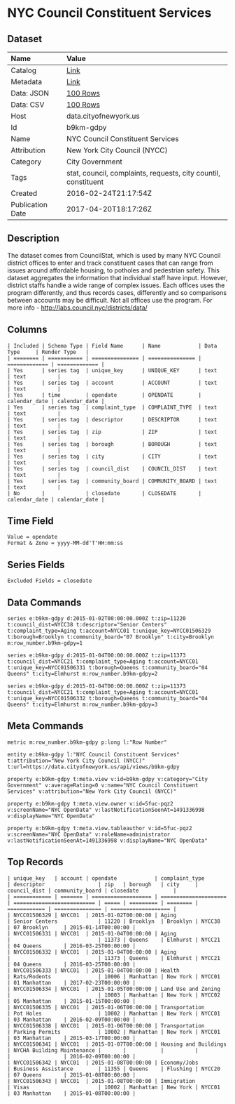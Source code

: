 # NYC Council Constituent Services

## Dataset

| Name | Value |
| :--- | :---- |
| Catalog | [Link](https://catalog.data.gov/dataset/nyc-council-constituent-services) |
| Metadata | [Link](https://data.cityofnewyork.us/api/views/b9km-gdpy) |
| Data: JSON | [100 Rows](https://data.cityofnewyork.us/api/views/b9km-gdpy/rows.json?max_rows=100) |
| Data: CSV | [100 Rows](https://data.cityofnewyork.us/api/views/b9km-gdpy/rows.csv?max_rows=100) |
| Host | data.cityofnewyork.us |
| Id | b9km-gdpy |
| Name | NYC Council Constituent Services |
| Attribution | New York City Council (NYCC) |
| Category | City Government |
| Tags | stat, council, complaints, requests, city countil, constituent |
| Created | 2016-02-24T21:17:54Z |
| Publication Date | 2017-04-20T18:17:26Z |

## Description

The dataset comes from CouncilStat, which is used by many NYC Council district offices to enter and track constituent cases that can range from issues around affordable housing, to potholes and pedestrian safety. This dataset aggregates the information that individual staff have input. However, district staffs handle a wide range of complex issues. Each offices uses the program differently, and thus records cases, differently and so comparisons between accounts may be difficult. Not all offices use the program. For more info - http://labs.council.nyc/districts/data/

## Columns

```ls
| Included | Schema Type | Field Name      | Name            | Data Type     | Render Type   |
| ======== | =========== | =============== | =============== | ============= | ============= |
| Yes      | series tag  | unique_key      | UNIQUE_KEY      | text          | text          |
| Yes      | series tag  | account         | ACCOUNT         | text          | text          |
| Yes      | time        | opendate        | OPENDATE        | calendar_date | calendar_date |
| Yes      | series tag  | complaint_type  | COMPLAINT_TYPE  | text          | text          |
| Yes      | series tag  | descriptor      | DESCRIPTOR      | text          | text          |
| Yes      | series tag  | zip             | ZIP             | text          | text          |
| Yes      | series tag  | borough         | BOROUGH         | text          | text          |
| Yes      | series tag  | city            | CITY            | text          | text          |
| Yes      | series tag  | council_dist    | COUNCIL_DIST    | text          | text          |
| Yes      | series tag  | community_board | COMMUNITY_BOARD | text          | text          |
| No       |             | closedate       | CLOSEDATE       | calendar_date | calendar_date |
```

## Time Field

```ls
Value = opendate
Format & Zone = yyyy-MM-dd'T'HH:mm:ss
```

## Series Fields

```ls
Excluded Fields = closedate
```

## Data Commands

```ls
series e:b9km-gdpy d:2015-01-02T00:00:00.000Z t:zip=11220 t:council_dist=NYCC38 t:descriptor="Senior Centers" t:complaint_type=Aging t:account=NYCC01 t:unique_key=NYCC01506329 t:borough=Brooklyn t:community_board="07 Brooklyn" t:city=Brooklyn m:row_number.b9km-gdpy=1

series e:b9km-gdpy d:2015-01-04T00:00:00.000Z t:zip=11373 t:council_dist=NYCC21 t:complaint_type=Aging t:account=NYCC01 t:unique_key=NYCC01506331 t:borough=Queens t:community_board="04 Queens" t:city=Elmhurst m:row_number.b9km-gdpy=2

series e:b9km-gdpy d:2015-01-04T00:00:00.000Z t:zip=11373 t:council_dist=NYCC21 t:complaint_type=Aging t:account=NYCC01 t:unique_key=NYCC01506332 t:borough=Queens t:community_board="04 Queens" t:city=Elmhurst m:row_number.b9km-gdpy=3
```

## Meta Commands

```ls
metric m:row_number.b9km-gdpy p:long l:"Row Number"

entity e:b9km-gdpy l:"NYC Council Constituent Services" t:attribution="New York City Council (NYCC)" t:url=https://data.cityofnewyork.us/api/views/b9km-gdpy

property e:b9km-gdpy t:meta.view v:id=b9km-gdpy v:category="City Government" v:averageRating=0 v:name="NYC Council Constituent Services" v:attribution="New York City Council (NYCC)"

property e:b9km-gdpy t:meta.view.owner v:id=5fuc-pqz2 v:screenName="NYC OpenData" v:lastNotificationSeenAt=1491336998 v:displayName="NYC OpenData"

property e:b9km-gdpy t:meta.view.tableauthor v:id=5fuc-pqz2 v:screenName="NYC OpenData" v:roleName=administrator v:lastNotificationSeenAt=1491336998 v:displayName="NYC OpenData"
```

## Top Records

```ls
| unique_key   | account | opendate            | complaint_type        | descriptor                 | zip   | borough   | city     | council_dist | community_board | closedate           | 
| ============ | ======= | =================== | ===================== | ========================== | ===== | ========= | ======== | ============ | =============== | =================== | 
| NYCC01506329 | NYCC01  | 2015-01-02T00:00:00 | Aging                 | Senior Centers             | 11220 | Brooklyn  | Brooklyn | NYCC38       | 07 Brooklyn     | 2015-01-14T00:00:00 | 
| NYCC01506331 | NYCC01  | 2015-01-04T00:00:00 | Aging                 |                            | 11373 | Queens    | Elmhurst | NYCC21       | 04 Queens       | 2016-03-25T00:00:00 | 
| NYCC01506332 | NYCC01  | 2015-01-04T00:00:00 | Aging                 |                            | 11373 | Queens    | Elmhurst | NYCC21       | 04 Queens       | 2016-03-25T00:00:00 | 
| NYCC01506333 | NYCC01  | 2015-01-04T00:00:00 | Health                | Rats/Rodents               | 10006 | Manhattan | New York | NYCC01       | 01 Manhattan    | 2017-02-23T00:00:00 | 
| NYCC01506334 | NYCC01  | 2015-01-05T00:00:00 | Land Use and Zoning   |                            | 10003 | Manhattan | New York | NYCC02       | 05 Manhattan    | 2015-01-15T00:00:00 | 
| NYCC01506335 | NYCC01  | 2015-01-06T00:00:00 | Transportation        | Pot Holes                  | 10002 | Manhattan | New York | NYCC01       | 03 Manhattan    | 2016-02-09T00:00:00 | 
| NYCC01506338 | NYCC01  | 2015-01-06T00:00:00 | Transportation        | Parking Permits            | 10002 | Manhattan | New York | NYCC01       | 03 Manhattan    | 2015-03-17T00:00:00 | 
| NYCC01506341 | NYCC01  | 2015-01-07T00:00:00 | Housing and Buildings | NYCHA Building Maintenance |       |           |          |              |                 | 2016-02-09T00:00:00 | 
| NYCC01506342 | NYCC01  | 2015-01-08T00:00:00 | Economy/Jobs          | Business Assistance        | 11355 | Queens    | Flushing | NYCC20       | 07 Queens       | 2015-01-08T00:00:00 | 
| NYCC01506343 | NYCC01  | 2015-01-08T00:00:00 | Immigration           | Visas                      | 10002 | Manhattan | New York | NYCC01       | 03 Manhattan    | 2015-01-08T00:00:00 | 
```
